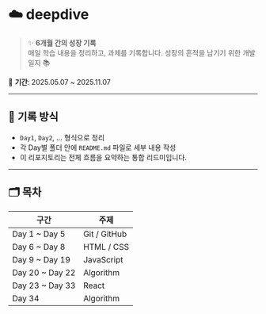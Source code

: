 # ☁️ deepdive

> ✨ **6개월 간의 성장 기록**  
> 매일 학습 내용을 정리하고, 과제를 기록합니다. 성장의 흔적을 남기기 위한 개발일지 📚

📅 **기간**: 2025.05.07 ~ 2025.11.07

---

## 📖 기록 방식

- `Day1`, `Day2`, ... 형식으로 정리
- 각 Day별 폴더 안에 `README.md` 파일로 세부 내용 작성
- 이 리포지토리는 전체 흐름을 요약하는 통합 리드미입니다.

---

## 🗂️ 목차

| 구간              | 주제          |
|-----------------|-------------|
| Day 1 ~ Day 5   | Git / GitHub |
| Day 6 ~ Day 8   | HTML / CSS  |
| Day 9 ~ Day 19  | JavaScript  |
| Day 20 ~ Day 22 | Algorithm   |
| Day 23 ~ Day 33 | React       |
| Day 34          | Algorithm   |




